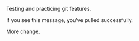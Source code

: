 Testing and practicing git features.

If you see this message, you've pulled successfully.

More change.
